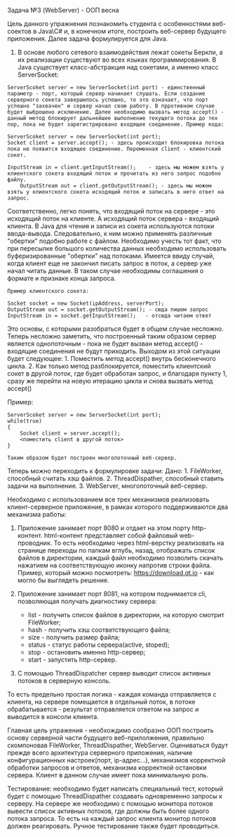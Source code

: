 Задача №3 (WebServer) - ООП весна

Цель данного упражнения познакомить студента с особенностями веб-соектов в Java\С# и, в конечном итоге, построить веб-сервер будущего приложения. Далее задача формулируется для Java.

   1. В основе любого сетевого взаимодействия лежат сокеты Беркли, а их реализации существуют во всех языках программирования. В Java существует класс-абстракция над сокетами, а именно класс ServerSocket:

	ServerScoket server = new ServerSocket(int port) - единственный параметр - порт, который сервер начинает слушать. Если создание серверного сокета завершилось успешно, то это означает, что порт успешно "захвачен" и сервер начал свою работу. В прротивном случае будет выброшено исключение. Далее необходимо вызвать метод accept() - данный метод блокирует дальнейшее выполнение текущего потока до тех пор, пока не будет зарегистрировано входящее соединение. Пример кода:

	ServerScoket server = new ServerSocket(int port);
	Socket client = server.accept(); - здесь происходит блокировка потока пока не появится входящее соединение. Переменная client - клиентский сокет.

	InputStream in = client.getInputStream();    - здесь мы можем взять у клиентского сокета входящий поток и прочитать из него запрос подобно файлу. 
        OutputStream out = client.getOutputStream(); - здесь мы можем взять у клиентского сокета исходящий поток и записать в него ответ на запрос.

Соответственно, легко понять, что входящий поток на сервере - это исходящий поток на клиенте. А исходящий поток сервера - входящий клиента. В Java для чтения и записи из сокета используются потоки ввода-вывода. Следовательно, к ним можно применять различные "обертки" подобно работе с файлом. Необходимо учесть тот факт, что при пересылке большого количества данных необходимо использовать буферизированные "обертки" над потоками. Имеется ввиду случай, когда клиент еще не закончил писать запрос в поток, а сервер уже начал читать данные. В таком случае необходимы соглашения о формате и признаке конца запроса. 

	Пример клиентского сокета:
	
	Socket socket = new Socket(ipAddress, serverPort);
	OutputStream out = socket.getOutputStream(); - сюда пишем запрос
	InputStream in = socket.getInputStream();   - отсюда читаем ответ

Это основы, с которыми разобраться будет в общем случае несложно. Теперь несложно заметить, что построенный таким образом сервер является однопоточным - пока не будет вызван метод accept() - входящие соединения не будут приходить. Выходом из этой ситуации будет следующее:
	1. Поместить метод accept()  внутрь бесконечного цикла.
	2. Как только метод разблокируется, поместить клиентский сокет в другой поток, где будет обработан запрос, и благодаря пункту 1, сразу же перейти на новую итерацию цикла и снова вызвать метод accept()

Пример:

	ServerScoket server = new ServerSocket(int port);
	while(true)
	{
		Socket client = server.accept();
		<поместить client в другой поток> 
	}

	Таким образом будет построен многопоточный веб-сервер. 

Теперь можно переходить к формулировке задачи:
Дано: 1. FileWorker, способный считать хэш файлов.
      2. ThreadDispather, способный ставить задачи на выполнение.
      3. WebServer, многопоточный веб-сервер.

Необходимо с использованием все трех механизмов реализовать клиент-серверное приложение, в рамках которого поддерживаются два механизма работы:
1. Приложение занимает порт 8080 и отдает на этом порту http-контент. html-контент представляет собой файловый web-проводник. То есть необходимо через html-верстку реализовать на странице переходы по папкам вглубь, назад, отображать список файлов в директории, каждый файл необходимо позволить скачать нажатием на соответствующую иконку напротив строки файла. Пример, который можно посмотреть: https://download.qt.io - как могло бы выглядеть решение.

2. Приложение занимает порт 8081, на котором поднимается cli, позволяющая получать диагностику сервера:
	- list - получить список файлов в директории, на которую смотрит FileWorker;
	- hash <filename> - получить хэш соответствующего файла;
	- size <filename> - получить размер файла;
	- status - статус работы сервера(active, stoped);
	- stop - остановить именно http-сервер;
	- start - запустить http-сервер.

3. С помощью ThreadDispatcher сервер выводит список активных потоков в серверную консоль.

То есть предельно простая логика - каждая команда отправляется с клиента, на сервере помещается в отдельный поток, в потоке обрабатывается - результат отправляется ответом на запрос и выводится в консоли клиента. 

Главная цель упражения - необхождимо сообразно ООП построить основу серверной части будущего веб-прилолжения, правильно скомпоновав FileWorker, ThreadDispather, WebServer. Оцениваться будут прежде всего архитектура серверного приложения, наличие конфигурационных настроек(порт, ip-адрес...), механизмов корректной обработки запросов и ответов, механизма корректной остановки сервера. Клиент в данном случае имеет пока минимальную роль.

Тестирование: необходимо будет написать специальный тест, который будет с помощью ThreadDispather создавать одновременно запросы к серверу. На сервере же необходимо с помощью монитора потоков вывести список активных потоков, где должны быть более одного потока запроса. То есть на каждый запрос клиента монитор потоков должен реагировать. Ручное тестирование также будет проводиться.

         
														
